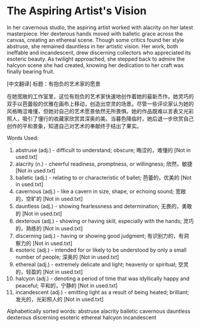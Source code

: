 # The Aspiring Artist's Vision

In her cavernous studio, the aspiring artist worked with alacrity on her latest masterpiece. Her dexterous hands moved with balletic grace across the canvas, creating an ethereal scene. Though some critics found her style abstruse, she remained dauntless in her artistic vision. Her work, both ineffable and incandescent, drew discerning collectors who appreciated its esoteric beauty. As twilight approached, she stepped back to admire the halcyon scene she had created, knowing her dedication to her craft was finally bearing fruit.

[中文翻译]
标题：有抱负的艺术家的愿景

在她宽敞的工作室里，这位有抱负的艺术家快速地创作着她的最新杰作。她灵巧的双手以芭蕾般的优雅在画布上移动，创造出空灵的场景。尽管一些评论家认为她的风格晦涩难懂，但她对自己的艺术愿景依然无所畏惧。她的作品既难以言表又光彩照人，吸引了懂行的收藏家欣赏其深奥的美。当暮色降临时，她后退一步欣赏自己创作的平和景象，知道自己对艺术的奉献终于结出了果实。

Words Used:
1. abstruse (adj.) - difficult to understand; obscure; 晦涩的，难懂的 [Not in used.txt]
2. alacrity (n.) - cheerful readiness, promptness, or willingness; 欣然，敏捷 [Not in used.txt]
3. balletic (adj.) - relating to or characteristic of ballet; 芭蕾的，优美的 [Not in used.txt]
4. cavernous (adj.) - like a cavern in size, shape, or echoing sound; 宽敞的，空旷的 [Not in used.txt]
5. dauntless (adj.) - showing fearlessness and determination; 无畏的，勇敢的 [Not in used.txt]
6. dexterous (adj.) - showing or having skill, especially with the hands; 灵巧的，熟练的 [Not in used.txt]
7. discerning (adj.) - having or showing good judgment; 有识别力的，有洞察力的 [Not in used.txt]
8. esoteric (adj.) - intended for or likely to be understood by only a small number of people; 深奥的 [Not in used.txt]
9. ethereal (adj.) - extremely delicate and light; heavenly or spiritual; 空灵的，轻盈的 [Not in used.txt]
10. halcyon (adj.) - denoting a period of time that was idyllically happy and peaceful; 平和的，宁静的 [Not in used.txt]
11. incandescent (adj.) - emitting light as a result of being heated; brilliant; 发光的，光彩照人的 [Not in used.txt]

Alphabetically sorted words:
abstruse
alacrity
balletic
cavernous
dauntless
dexterous
discerning
esoteric
ethereal
halcyon
incandescent
